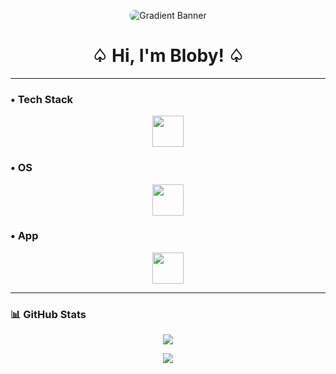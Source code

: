 <p align="center">
  <img src="https://via.placeholder.com/800x80/4facfe/00f2fe?text=+" alt="Gradient Banner" style="border-radius:12px"/>
</p>

<h1 align="center">♤ Hi, I'm Bloby! ♤</h1>

---

### • Tech Stack
<p align="center">
  <img src="https://skillicons.dev/icons?i=js,ts,nodejs,npm,discord" height="50"/>
</p>

### • OS
<p align="center">
  <img src="https://skillicons.dev/icons?i=windows,linux" height="50"/>
</p>

### • App
<p align="center">
  <img src="https://skillicons.dev/icons?i=discord,vscode" height="50"/>
</p>

---

### 📊 GitHub Stats
<p align="center">
  <img src="https://github-readme-stats.vercel.app/api?username=bloby22&show_icons=true&theme=react" />
</p>

<p align="center">
  <img src="https://github-readme-stats.vercel.app/api/top-langs/?username=bloby22&layout=compact&theme=react" />
</p>